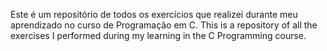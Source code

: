 Este é um repositório de todos os exercícios que realizei durante meu aprendizado no curso de Programação em C.
This is a repository of all the exercises I performed during my learning in the C Programming course.
